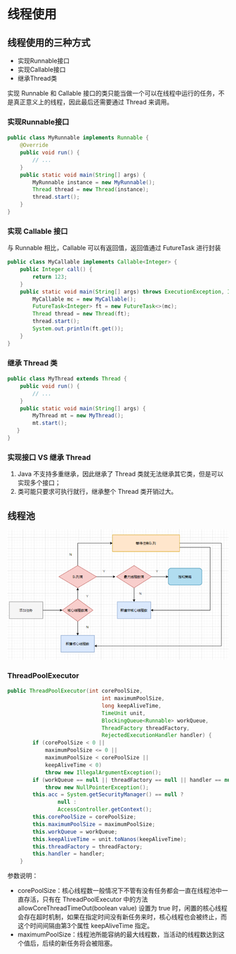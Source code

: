 # 线程使用

## 线程使用的三种方式
* 实现Runnable接口
* 实现Callable接口
* 继承Thread类

实现 Runnable 和 Callable 接口的类只能当做一个可以在线程中运行的任务，不是真正意义上的线程，因此最后还需要通过 Thread 来调用。

### 实现Runnable接口
```java
public class MyRunnable implements Runnable {
    @Override
    public void run() {
        // ...
    }
    public static void main(String[] args) {
        MyRunnable instance = new MyRunnable();
        Thread thread = new Thread(instance);
        thread.start();
    }
}
```
### 实现 Callable 接口
与 Runnable 相比，Callable 可以有返回值，返回值通过 FutureTask 进行封装
```java
public class MyCallable implements Callable<Integer> {
    public Integer call() {
        return 123;
    }
    public static void main(String[] args) throws ExecutionException, InterruptedException {
        MyCallable mc = new MyCallable();
        FutureTask<Integer> ft = new FutureTask<>(mc);
        Thread thread = new Thread(ft);
        thread.start();
        System.out.println(ft.get());
    }
}
```

### 继承 Thread 类
```java
public class MyThread extends Thread {
    public void run() {
        // ...
    }
    public static void main(String[] args) {
        MyThread mt = new MyThread();
        mt.start();
   }
}
```

### 实现接口 VS 继承 Thread
1. Java 不支持多重继承，因此继承了 Thread 类就无法继承其它类，但是可以实现多个接口；
2. 类可能只要求可执行就行，继承整个 Thread 类开销过大。

## 线程池
![title](https://raw.githubusercontent.com/pallcard/noteImg/master/noteImg/2020/03/18/%E5%BE%AE%E4%BF%A1%E6%88%AA%E5%9B%BE_20200318234105-1584546097296.png)

### ThreadPoolExecutor
```java
public ThreadPoolExecutor(int corePoolSize,
                              int maximumPoolSize,
                              long keepAliveTime,
                              TimeUnit unit,
                              BlockingQueue<Runnable> workQueue,
                              ThreadFactory threadFactory,
                              RejectedExecutionHandler handler) {
        if (corePoolSize < 0 ||
            maximumPoolSize <= 0 ||
            maximumPoolSize < corePoolSize ||
            keepAliveTime < 0)
            throw new IllegalArgumentException();
        if (workQueue == null || threadFactory == null || handler == null)
            throw new NullPointerException();
        this.acc = System.getSecurityManager() == null ?
                null :
                AccessController.getContext();
        this.corePoolSize = corePoolSize;
        this.maximumPoolSize = maximumPoolSize;
        this.workQueue = workQueue;
        this.keepAliveTime = unit.toNanos(keepAliveTime);
        this.threadFactory = threadFactory;
        this.handler = handler;
    }
```
参数说明：
* corePoolSize：核心线程数一般情况下不管有没有任务都会一直在线程池中一直存活，只有在 ThreadPoolExecutor 中的方法 allowCoreThreadTimeOut(boolean value) 设置为 true 时，闲置的核心线程会存在超时机制，如果在指定时间没有新任务来时，核心线程也会被终止，而这个时间间隔由第3个属性 keepAliveTime 指定。
* maximumPoolSize：线程池所能容纳的最大线程数，当活动的线程数达到这个值后，后续的新任务将会被阻塞。
# 


